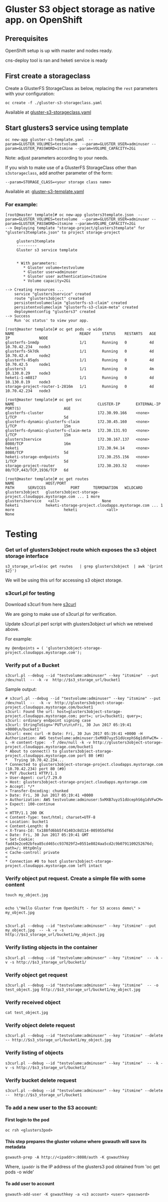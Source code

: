 # Gluster S3 object storage as native app. on OpenShift

## Prerequisites

  OpenShift setup is up with master and nodes ready.

  cns-deploy tool is ran and heketi service is ready




## First create a storageclass

Create a GlusterFS StorageClass as below, replacing the `rest` parameters with your configuration:

```
oc create -f ./gluster-s3-storageclass.yaml
```

Available at 
[gluster-s3-storageclass.yaml](./gluster-s3-storageclass.yaml)

## Start glusters3 service using template

```
oc new-app gluster-s3-template.yaml  --param=GLUSTER_VOLUMES=testvolume  --param=GLUSTER_USER=adminuser --param=GLUSTER_PASSWORD=itsmine --param=VOLUME_CAPACITY=2Gi
```

Note: adjust parameters according to your needs.


If you wish to make use of a GlusterFS StorageClass other than `s3storageclass`, add another parameter of the form:


```
--param=STORAGE_CLASS=<your storage class name>
```



Available at:
[gluster-s3-template.yaml](./gluster-s3-template.yaml)

### For example:


```
[root@master template]# oc new-app glusters3template.json  --param=GLUSTER_VOLUMES=testvolume  --param=GLUSTER_USER=adminuser --param=GLUSTER_PASSWORD=itsmine --param=VOLUME_CAPACITY=2Gi      
--> Deploying template "storage-project/glusters3template" for "glusters3template.json" to project storage-project

     glusters3template
     ---------
     Gluster s3 service template


     * With parameters:
        * Gluster volume=testvolume
        * Gluster user=adminuser
        * Gluster user authentication=itsmine
        * Volume capacity=2Gi

--> Creating resources ...
    service "glusters3service" created
    route "glusters3object" created
    persistentvolumeclaim "glusterfs-s3-claim" created
    persistentvolumeclaim "glusterfs-s3-claim-meta" created
    deploymentconfig "glusters3" created
--> Success
    Run 'oc status' to view your app.
```


```
[root@master template]# oc get pods -o wide 
NAME                             READY     STATUS    RESTARTS   AGE       IP             NODE
glusterfs-1nmdp                  1/1       Running   0          4d        10.70.42.234   node3
glusterfs-5k7dk                  1/1       Running   0          4d        10.70.42.4     node2
glusterfs-85qds                  1/1       Running   0          4d        10.70.42.5     node1
glusters3                        1/1       Running   0          4m        10.130.0.29    node3
heketi-1-m8817                   1/1       Running   0          4d        10.130.0.19    node3
storage-project-router-1-2816m   1/1       Running   0          4d        10.70.42.234   node3
```

```
[root@master template]# oc get svc
NAME                                     CLUSTER-IP       EXTERNAL-IP   PORT(S)                   AGE
glusterfs-cluster                        172.30.99.166    <none>        1/TCP                     5d
glusterfs-dynamic-glusterfs-claim        172.30.45.160    <none>        1/TCP                     15m
glusterfs-dynamic-glusterfs-claim-meta   172.30.131.93    <none>        1/TCP                     15m
glusters3service                         172.30.167.137   <none>        8080/TCP                  16m
heketi                                   172.30.94.14     <none>        8080/TCP                  5d
heketi-storage-endpoints                 172.30.255.156   <none>        1/TCP                     5d
storage-project-router                   172.30.203.52    <none>        80/TCP,443/TCP,1936/TCP   6d
```

```
[root@master template]# oc get routes 
NAME              HOST/PORT                                                            PATH      SERVICES           PORT      TERMINATION   WILDCARD
glusters3object   glusters3object-storage-project.cloudapps.mystorage.com ... 1 more             glusters3service   <all>                   None
heketi            heketi-storage-project.cloudapps.mystorage.com ... 1 more                      heketi             <all>                   None
```

# Testing



### Get url of glusters3object route which exposes the s3 object storage interface
```
s3_storage_url=$(oc get routes   | grep glusters3object  | awk '{print $2}')
```

We will be using this url for accessing s3 object storage.


### s3curl.pl for testing
Download s3curl from here [s3curl](https://aws.amazon.com/code/128)

We are going to make use of s3curl.pl for verification. 

Update s3curl.pl perl script with glusters3object url which we retreived above.

For example:

```
my @endpoints = ( 'glusters3object-storage-project.cloudapps.mystorage.com');
```


### Verify put of a Bucket
```
s3curl.pl --debug --id "testvolume:adminuser" --key "itsmine"  --put /dev/null  -- -k -v  http://$s3_storage_url/bucket1
```


Sample output:

```
# s3curl.pl --debug --id "testvolume:adminuser" --key "itsmine" --put /dev/null  --  -k -v  http://glusters3object-storage-project.cloudapps.mystorage.com/bucket1
s3curl: Found the url: host=glusters3object-storage-project.cloudapps.mystorage.com; port=; uri=/bucket1; query=;
s3curl: ordinary endpoint signing case
s3curl: StringToSign='PUT\n\n\nFri, 30 Jun 2017 05:19:41 +0000\n/bucket1'
s3curl: exec curl -H Date: Fri, 30 Jun 2017 05:19:41 +0000 -H Authorization: AWS testvolume:adminuser:5xMXB7uyz51dUcephS6g1dVFwCM= -L -H content-type:  -T /dev/null -k -v http://glusters3object-storage-project.cloudapps.mystorage.com/bucket1
* About to connect() to glusters3object-storage-project.cloudapps.mystorage.com port 80 (#0)
*   Trying 10.70.42.234...
* Connected to glusters3object-storage-project.cloudapps.mystorage.com (10.70.42.234) port 80 (#0)
> PUT /bucket1 HTTP/1.1
> User-Agent: curl/7.29.0
> Host: glusters3object-storage-project.cloudapps.mystorage.com
> Accept: */*
> Transfer-Encoding: chunked
> Date: Fri, 30 Jun 2017 05:19:41 +0000
> Authorization: AWS testvolume:adminuser:5xMXB7uyz51dUcephS6g1dVFwCM=
> Expect: 100-continue
> 
< HTTP/1.1 200 OK
< Content-Type: text/html; charset=UTF-8
< Location: bucket1
< Content-Length: 0
< X-Trans-Id: tx188fd6bb5f41403c8d114-005955df6d
< Date: Fri, 30 Jun 2017 05:19:41 GMT
< Set-Cookie: fad43e2ce02bfea85cd465cc937029f2=0551e8024aa5cd2c9b0791109252676d; path=/; HttpOnly
< Cache-control: private
< 
* Connection #0 to host glusters3object-storage-project.cloudapps.mystorage.com left intact
```

### Verify object put request. Create a simple file with some content
```
touch my_object.jpg


echo \"Hello Gluster from OpenShift - for S3 access demo\" > my_object.jpg


s3curl.pl --debug --id "testvolume:adminuser" --key "itsmine" --put  my_object.jpg  -- -k -v -s http://$s3_storage_url/bucket1/my_object.jpg
```

### Verify listing objects in the container 
```
s3curl.pl --debug --id "testvolume:adminuser" --key "itsmine"  -- -k -v -s http://$s3_storage_url/bucket1/
```

### Verify object get request
```
s3curl.pl --debug --id "testvolume:adminuser" --key "itsmine"  -- -o test_object.jpg http://$s3_storage_url/bucket1/my_object.jpg
```

### Verify received object
```
cat test_object.jpg
```

### Verify object delete request
```
s3curl.pl --debug --id "testvolume:adminuser" --key "itsmine" --delete -- http://$s3_storage_url/bucket1/my_object.jpg
```

### Verify listing of objects 
```
s3curl.pl --debug --id "testvolume:adminuser" --key "itsmine"  -- -k -v -s http://$s3_storage_url/bucket1/
```

### Verify bucket delete request
```
s3curl.pl --debug --id "testvolume:adminuser" --key "itsmine" --delete  --  http://$s3_storage_url/bucket1
```

### To add a new user to the S3 account:

#### First login to the pod
```
oc rsh <glusters3pod>
```

#### This step prepares the gluster volume where gswauth will save its metadata
```
gswauth-prep -A http://<ipaddr>:8080/auth -K gswauthkey
```

Where, `ipaddr` is the IP address of the glusters3 pod obtained from 'oc get pods -o wide'

#### To add user to account
```
gswauth-add-user -K gswauthkey -a <s3 account> <user> <password>
```
